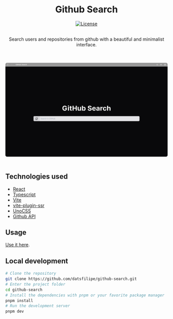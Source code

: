 <div align="center">

# Github Search

<a href="https://opensource.org/licenses/MIT">
<img src="https://img.shields.io/github/license/datsfilipe/github-search?color=212121&logo=mit" alt="License">
</a>
<br/>
<br/>

Search users and repositories from github with a beautiful and minimalist interface.

<br/>
<br/>
<img src="./src/assets/showcase.png" width="800" />
<br/>
<br/>

</div>

## Technologies used

- <a href="https://reactjs.org/" target="_blank">React</a>
- <a href="https://www.typescriptlang.org/" target="_blank">Typescript</a>
- <a href="https://vitejs.dev/" target="_blank">Vite</a>
- <a href="https://vite-plugin-ssr.com/" target="_blank">vite-plugin-ssr</a>
- <a href="https://unocss.dev/" target="_blank">UnoCSS</a>
- <a href="https://docs.github.com/en/rest" target="_blank">Github API</a>

## Usage

<a href="https://github-search-six-sepia.vercel.app">Use it here</a>.

## Local development

```bash
# Clone the repository
git clone https://github.com/datsfilipe/github-search.git
# Enter the project folder
cd github-search
# Install the dependencies with pnpm or your favorite package manager
pnpm install
# Run the development server
pnpm dev
```
